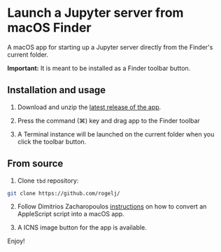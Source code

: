 # Launch a Jupyter server from macOS Finder

A macOS app for starting up a Jupyter server directly from the Finder's current folder.

**Important:** It is meant to be installed as a Finder toolbar button.

## Installation and usage

1. Download and unzip the [latest release of the app]().
2. Press the command (⌘) key and drag app to the Finder toolbar


3. A Terminal instance will be launched on the current folder when you click the toolbar button.

## From source

1. Clone `tbd` repository:
```bash
git clone https://github.com/rogelj/
```

2. Follow Dimitrios Zacharopoulos
   [instructions]( https://www.youtube.com/watch?v=IGejtUXYGpA) on how to convert an AppleScript script into a macOS app.

3. A ICNS image button for the app is available.

Enjoy!
